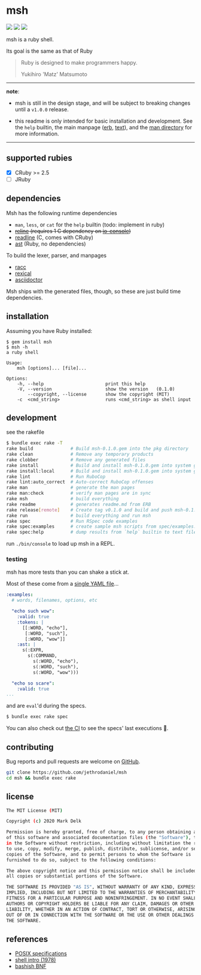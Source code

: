 # msh

![](https://github.com/jethrodaniel/msh/workflows/ci/badge.svg)
![](https://img.shields.io/github/license/jethrodaniel/msh.svg)
![](https://img.shields.io/github/stars/jethrodaniel/msh?style=social)

msh is a ruby shell.

Its goal is the same as that of Ruby

> Ruby is designed to make programmers happy.
>
> Yukihiro 'Matz' Matsumoto

---

**note**:

- msh is still in the design stage, and will be subject to breaking changes until a `v1.0.0` release.

- this readme is only intended for basic installation and development. See the `help` builtin, the main manpage ([erb](man/msh.1.adoc.erb), [text](spec/fixtures/help/msh.txt)), and the [man directory](./man) for more information.

---

## supported rubies

- [x] CRuby >= 2.5
- [ ] JRuby

## dependencies

Msh has the following runtime dependencies

- `man`, `less`, or `cat` for the `help` builtin (todo: implement in ruby)
- ~~[reline](https://github.com/ruby/reline) (requires 1 C dependency on [io-console](https://github.com/ruby/io-console))~~
- [readline](https://github.com/ruby/readline-ext/) (C, comes with CRuby)
- [ast](https://github.com/whitequark/ast/) (Ruby, no dependencies)

To build the lexer, parser, and manpages

- [racc](https://github.com/ruby/racc)
- [rexical](https://github.com/tenderlove/rexical)
- [asciidoctor](https://github.com/asciidoctor/asciidoctor)

Msh ships with the generated files, though, so these are just build time dependencies.

## installation

Assuming you have Ruby installed:

```
$ gem install msh
$ msh -h
a ruby shell

Usage:
    msh [options]... [file]...

Options:
    -h, --help                       print this help
    -V, --version                    show the version   (0.1.0)
        --copyright, --license       show the copyright (MIT)
    -c  <cmd_string>                 runs <cmd_string> as shell input
```

## development

see the rakefile

```sh
$ bundle exec rake -T
rake build              # Build msh-0.1.0.gem into the pkg directory
rake clean              # Remove any temporary products
rake clobber            # Remove any generated files
rake install            # Build and install msh-0.1.0.gem into system gems
rake install:local      # Build and install msh-0.1.0.gem into system gems without network access
rake lint               # Run RuboCop
rake lint:auto_correct  # Auto-correct RuboCop offenses
rake man                # generate the man pages
rake man:check          # verify man pages are in sync
rake msh                # build everything
rake readme             # generates readme.md from ERB
rake release[remote]    # Create tag v0.1.0 and build and push msh-0.1.0.gem to TODO: Set to 'https://rubygems.org'
rake run                # build everything and run msh
rake spec               # Run RSpec code examples
rake spec:examples      # create sample msh scripts from spec/examples.yaml
rake spec:help          # dump results from `help` builtin to text files for specs
```

run `./bin/console` to load up msh in a REPL.

### testing

msh has more tests than you can shake a stick at.

Most of these come from a [single YAML file](./spec/fixtures/examples.yml)...

```yml
:examples:
  # words, filenames, options, etc

  "echo such wow":
    :valid: true
    :tokens: |
      [[:WORD, "echo"],
       [:WORD, "such"],
       [:WORD, "wow"]]
    :ast: |
      s(:EXPR,
        s(:COMMAND,
          s(:WORD, "echo"),
          s(:WORD, "such"),
          s(:WORD, "wow")))

  "echo so scare":
    :valid: true
...
```

and are `eval`'d during the specs.

```sh
$ bundle exec rake spec
```

You can also check out [the CI](https://github.com/jethrodaniel/msh/actions/) to see the specs' last executions 🔪.

## contributing

Bug reports and pull requests are welcome on [GitHub](https://github.com/jethrodaniel/msh).

```sh
git clone https://github.com/jethrodaniel/msh
cd msh && bundle exec rake
```

## license

```sh
The MIT License (MIT)

Copyright (c) 2020 Mark Delk

Permission is hereby granted, free of charge, to any person obtaining a copy
of this software and associated documentation files (the "Software"), to deal
in the Software without restriction, including without limitation the rights
to use, copy, modify, merge, publish, distribute, sublicense, and/or sell
copies of the Software, and to permit persons to whom the Software is
furnished to do so, subject to the following conditions:

The above copyright notice and this permission notice shall be included in
all copies or substantial portions of the Software.

THE SOFTWARE IS PROVIDED "AS IS", WITHOUT WARRANTY OF ANY KIND, EXPRESS OR
IMPLIED, INCLUDING BUT NOT LIMITED TO THE WARRANTIES OF MERCHANTABILITY,
FITNESS FOR A PARTICULAR PURPOSE AND NONINFRINGEMENT. IN NO EVENT SHALL THE
AUTHORS OR COPYRIGHT HOLDERS BE LIABLE FOR ANY CLAIM, DAMAGES OR OTHER
LIABILITY, WHETHER IN AN ACTION OF CONTRACT, TORT OR OTHERWISE, ARISING FROM,
OUT OF OR IN CONNECTION WITH THE SOFTWARE OR THE USE OR OTHER DEALINGS IN
THE SOFTWARE.
```

## references

- [POSIX specifications](https://pubs.opengroup.org/onlinepubs/9699919799/)
- [shell intro (1978)](https://web.archive.org/web/20170207130846/http://porkmail.org/era/unix/shell.html)
- [bashish BNF](https://github.com/jalanb/jab/blob/master/src/bash/bash.bnf)
